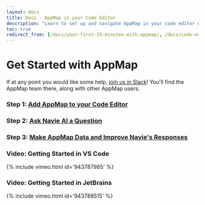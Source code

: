 ```yaml
---
layout: docs
title: Docs - AppMap in your Code Editor
description: "Learn to set up and navigate AppMap in your code editor efficiently. Explore features like generating AppMap Data from tests and remote recording."
toc: true
redirect_from: [/docs/your-first-15-minutes-with-appmap/, /docs/code-editor-extensions/,/docs/code-editor-extensions/appmap-for-vs-code, /docs/code-editor-extensions/appmap-for-jetbrains,/docs/setup-appmap-in-your-code-editor/index.html]
---
```


# Get Started with AppMap

<p class="alert alert-info">
If at any point you would like some help, <a href="/slack">join us in Slack</a>!
You'll find the AppMap team there, along with other AppMap users.
</p>

### Step 1: [Add AppMap to your Code Editor](/docs/get-started-with-appmap/add-appmap-to-your-code-editor)

### Step 2: [Ask Navie AI a Question](/docs/get-started-with-appmap/navie-ai-quickstart)

### Step 3: [Make AppMap Data and Improve Navie's Responses](/docs/get-started-with-appmap/making-appmap-data)

### Video: Getting Started in VS Code

{% include vimeo.html id='943787985' %}

### Video: Getting Started in JetBrains

{% include vimeo.html id='943788515' %}